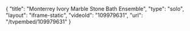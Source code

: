 {
    "title": "Monterrey Ivory Marble Stone Bath Ensemble",
    "type": "solo",
    "layout": "iframe-static",
    "videoId": "109979631",
    "url": "\/tvpembed\/109979631"
}